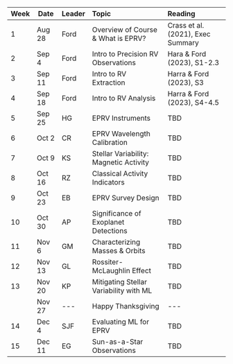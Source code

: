 | Week | Date   | Leader | Topic | Reading | 
| ---- | ------ | --------- |:-------------------------------- |:------- |
|  1   | Aug 28 | Ford      | Overview of Course & What is EPRV? | Crass et al. (2021), Exec Summary | 
|  2   | Sep 4  | Ford      | Intro to Precision RV Observations | Hara & Ford (2023), S1-2.3 |  
|  3   | Sep 11 | Ford      | Intro to RV Extraction | Harra & Ford (2023), S3 |  
|  4   | Sep 18 | Ford      | Intro to RV Analysis | Harra & Ford (2023), S4-4.5 |  
|  5   | Sep 25 | HG        | EPRV Instruments | TBD | 
|  6   | Oct 2  | CR        | EPRV Wavelength Calibration | TBD |  
|  7   | Oct 9  | KS        | Stellar Variability: Magnetic Activity | TBD |
|  8   | Oct 16 | RZ        | Classical Activity Indicators | TBD |
|  9   | Oct 23 | EB        | EPRV Survey Design | TBD |
| 10   | Oct 30 | AP        | Significance of Exoplanet Detections | TBD | 
| 11   | Nov 6  | GM        | Characterizing Masses & Orbits | TBD | 
| 12   | Nov 13 | GL        | Rossiter-McLaughlin Effect | TBD | 
| 13   | Nov 20 | KP        | Mitigating Stellar Variability with ML | TBD | 
|      | Nov 27 | ---       | Happy Thanksgiving | --- |  
| 14   | Dec 4  | SJF       | Evaluating ML for EPRV | TBD | 
| 15   | Dec 11 | EG        | Sun-as-a-Star Observations | TBD | 

